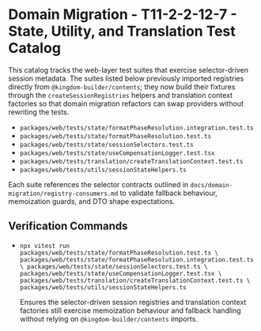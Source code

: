 # Domain Migration - T11-2-2-12-7 - State, Utility, and Translation Test Catalog

This catalog tracks the web-layer test suites that exercise selector-driven session
metadata. The suites listed below previously imported registries directly from
`@kingdom-builder/contents`; they now build their fixtures through the
`createSessionRegistries` helpers and translation context factories so that domain
migration refactors can swap providers without rewriting the tests.

- `packages/web/tests/state/formatPhaseResolution.integration.test.ts`
- `packages/web/tests/state/formatPhaseResolution.test.ts`
- `packages/web/tests/state/sessionSelectors.test.ts`
- `packages/web/tests/state/useCompensationLogger.test.tsx`
- `packages/web/tests/translation/createTranslationContext.test.ts`
- `packages/web/tests/utils/sessionStateHelpers.ts`

Each suite references the selector contracts outlined in
`docs/domain-migration/registry-consumers.md` to validate fallback behaviour,
memoization guards, and DTO shape expectations.

## Verification Commands

- `npx vitest run packages/web/tests/state/formatPhaseResolution.test.ts \
    packages/web/tests/state/formatPhaseResolution.integration.test.ts \
    packages/web/tests/state/sessionSelectors.test.ts \
    packages/web/tests/state/useCompensationLogger.test.tsx \
    packages/web/tests/translation/createTranslationContext.test.ts \
    packages/web/tests/utils/sessionStateHelpers.ts`

  Ensures the selector-driven session registries and translation context
  factories still exercise memoization behaviour and fallback handling without
  relying on `@kingdom-builder/contents` imports.
